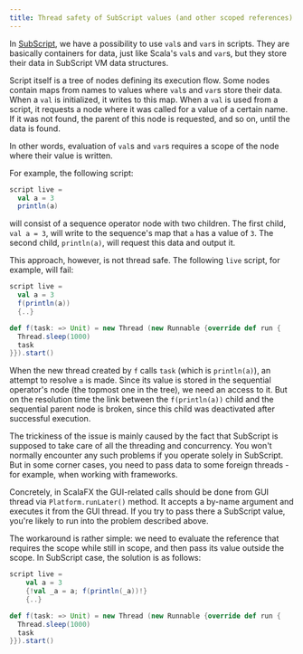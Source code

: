 ```yaml
---
title: Thread safety of SubScript values (and other scoped references)
---
```


In [SubScript](https://github.com/scala-subscript/subscript), we have a possibility to use `val`s and `var`s in scripts. They are basically containers for data, just like Scala's `val`s and `var`s, but they store their data in SubScript VM data structures.

Script itself is a tree of nodes defining its execution flow. Some nodes contain maps from names to values where `val`s and `var`s store their data. When a `val` is initialized, it writes to this map. When a `val` is used from a script, it requests a node where it was called for a value of a certain name. If it was not found, the parent of this node is requested, and so on, until the data is found.

In other words, evaluation of `val`s and `var`s requires a scope of the node where their value is written.

For example, the following script:

```scala
script live =
  val a = 3
  println(a)
```

will consist of a sequence operator node with two children. The first child, `val a = 3`, will write to the sequence's map that `a` has a value of `3`. The second child, `println(a)`, will request this data and output it.

This approach, however, is not thread safe. The following `live` script, for example, will fail:

```scala
script live =
  val a = 3
  f(println(a))
  {..}

def f(task: => Unit) = new Thread (new Runnable {override def run {
  Thread.sleep(1000)
  task
}}).start()
```

When the new thread created by `f` calls `task` (which is `println(a)`), an attempt to resolve `a` is made. Since its value is stored in the sequential operator's node (the topmost one in the tree), we need an access to it. But on the resolution time the link between the `f(println(a))` child and the sequential parent node is broken, since this child was deactivated after successful execution.

The trickiness of the issue is mainly caused by the fact that SubScript is supposed to take care of all the threading and concurrency. You won't normally encounter any such problems if you operate solely in SubScript. But in some corner cases, you need to pass data to some foreign threads - for example, when working with frameworks.

Concretely, in ScalaFX the GUI-related calls should be done from GUI thread via `Platform.runLater()` method. It accepts a by-name argument and executes it from the GUI thread. If you try to pass there a SubScript value, you're likely to run into the problem described above.

The workaround is rather simple: we need to evaluate the reference that requires the scope while still in scope, and then pass its value outside the scope. In SubScript case, the solution is as follows:

```scala
script live =
    val a = 3
    {!val _a = a; f(println(_a))!}
    {..}

def f(task: => Unit) = new Thread (new Runnable {override def run {
  Thread.sleep(1000)
  task
}}).start()
```